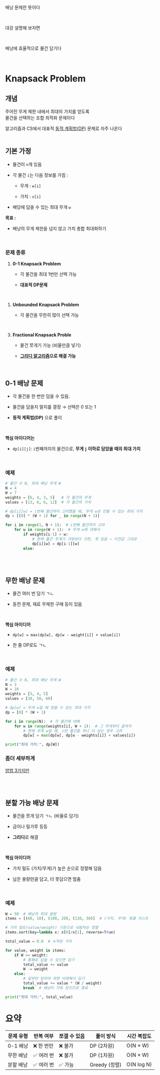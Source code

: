 배낭 문제란 뜻이다

<br>

대강 설명해 보자면

<br>

배낭에 효율적으로 물건 담기다

<br>

# Knapsack Problem

## 개념

주어진 무게 제한 내에서 최대의 가치를 얻도록<br>
물건을 선택하는 조합 최적화 문제이다

알고리즘과 CS에서 대표적 [동적 계획법(DP)](DP.md) 문제로 자주 나온다
<br><br>

## 기본 가정
- 물건이 `n`개 있음

- 각 물건 `i`는 다음 정보를 가짐 :

    - 무게 : `w[i]`

    - 가치 : `v[i]`

- 배당에 담을 수 있는 최대 무개 `w`

**목표 :**
- 배낭의 무게 제한을 넘지 않고 가치 총합 최대화하기

<br>

### 문제 종류

1. **0-1 Knapsack Problem**

    - 각 물건을 최대 1번만 선택 가능

    - **대표적 DP문제**

<br>

1. **Unbounded Knapsack Problem**

    - 각 물건을 무한히 많이 선택 가능

<br>

3. **Fractional Knapsack Proble**

    - 물건 쪼개기 가능 (비율만큼 넣기)

    - **[그리디 알고리즘](greedy.md)으로 해결 가능**

<br>

## 0-1 배낭 문제

- 각 물건을 한 번만 담을 수 있음.

- 물건을 담을지 말지를 결정 → 선택은 0 또는 1

- **동적 계획법(DP)** 으로 풀이

<br>

**핵심 아이디어는**

- `dp[i][j]`: `i`번째까지의 물건으로, **무게 `j` 이하로 담았을 때의 최대 가치**

<br>

### 예제

```py
# 물건 수 N, 최대 배낭 무게 W
N = 4
W = 7
weights = [6, 4, 3, 5]   # 각 물건의 무게
values = [13, 8, 6, 12]  # 각 물건의 가치

# dp[i][w] = i번째 물건까지 고려했을 때, 무게 w로 만들 수 있는 최대 가치
dp = [[0] * (W + 1) for _ in range(N + 1)]

for i in range(1, N + 1):  # i번째 물건까지 고려
    for w in range(W + 1):  # 무게 w에 대해서
        if weights[i-1] > w:
            # 현재 물건 무게가 가방보다 크면, 못 담음 → 이전값 그대로
            dp[i][w] = dp[i-1][w]
        else:
```

<br><br>

## 무한 배낭 문제

- 물건 여러 번 담기 ㄱㄴ

- 동전 문제, 재료 무제한 구매 등이 있음

<br>

**핵심 아이디어**

- `dp[w] = max(dp[w], dp[w - weight[i]] + value[i])`

- 한 줄 DP로도 ㄱㄴ

<br>

### 예제

```py
# 물건 수 N, 최대 배낭 무게 W
N = 3
W = 10
weights = [3, 4, 5]
values = [30, 50, 60]

# dp[w] = 무게 w일 때 얻을 수 있는 최대 가치
dp = [0] * (W + 1)

for i in range(N):  # 각 물건에 대해
    for w in range(weights[i], W + 1):  # 그 무게부터 끝까지
        # 현재 무게 w일 때, i번 물건을 하나 더 담는 경우 고려
        dp[w] = max(dp[w], dp[w - weights[i]] + values[i])

print("최대 가치:", dp[W])
```

### 좀더 세부하게

[방법 3가지만](0-1.md)

<br><br>

## 분할 가능 배낭 문제

- 물건을 쪼개 담기 ㄱㄴ (비율로 담기)

- 금이나 밀가루 등등

- **그리디**로 해결

<br>

**핵심 아이디어**

- 가치 밀도 (가치/무게)가 높은 순으로 정렬해 담음

- 남은 용량만큼 담고, 더 못담으면 멈춤

<br>

### 예제

```py
W = 50  # 배낭의 최대 용량
items = [(60, 10), (100, 20), (120, 30)]  # (가치, 무게) 튜플 리스트

# 가치 밀도(value/weight) 기준으로 내림차순 정렬
items.sort(key=lambda x: x[0]/x[1], reverse=True)

total_value = 0.0  # 누적된 가치

for value, weight in items:
    if W >= weight:
        # 통째로 담을 수 있으면 담기
        total_value += value
        W -= weight
    else:
        # 일부만 담아야 하면 비례해서 담기
        total_value += value * (W / weight)
        break  # 배낭이 가득 찼으므로 종료

print("최대 가치:", total_value)
```

# 요약

| 문제 유형  | 반복 여부  | 쪼갤 수 있음 | 풀이 방식       | 시간 복잡도     |
| ------ | ------ | ------- | ----------- | ---------- |
| 0-1 배낭 | ❌ 한 번만 | ❌ 불가    | DP (2차원)    | O(N × W)   |
| 무한 배낭  | ✅ 여러 번 | ❌ 불가    | DP (1차원)    | O(N × W)   |
| 분할 배낭  | ✅ 여러 번 | ✅ 가능    | Greedy (정렬) | O(N log N) |
